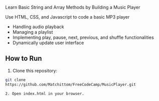 Learn Basic String and Array Methods by Building a Music Player

Use HTML, CSS, and Javascript to code a basic MP3 player

- Handling audio playback
- Managing a playlist
- Implementing play, pause, next, previous, and shuffle functionalities
- Dynamically update user interface 

## How to Run

1. Clone this repository:   
```bash
git clone
https://github.com/Matchittom/FreeCodeCamp/MusicPlayer.git

2. Open index.html in your browser.

  
